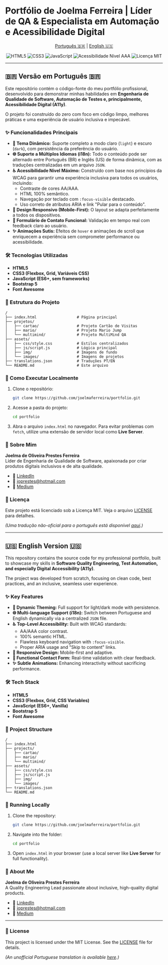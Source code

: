 # Portfólio de Joelma Ferreira | Líder de QA & Especialista em Automação e Acessibilidade Digital

<p align="center">
  <a href="#-versão-em-português-br">Português 🇧🇷</a> | 
  <a href="#-english-version-us">English 🇺🇸</a>
</p>


<p align="center">
  <img src="https://img.shields.io/badge/HTML5-%23E34F26.svg?style=for-the-badge&logo=html5&logoColor=white" alt="HTML5">
  <img src="https://img.shields.io/badge/CSS3-%231572B6.svg?style=for-the-badge&logo=css3&logoColor=white" alt="CSS3">
  <img src="https://img.shields.io/badge/JavaScript-%23F7DF1E.svg?style=for-the-badge&logo=javascript&logoColor=black" alt="JavaScript">
  <img src="https://img.shields.io/badge/Accessibility-WCAG%202.1%20AAA-blue.svg?style=for-the-badge" alt="Acessibilidade Nível AAA">
  <img src="https://img.shields.io/badge/License-MIT-green.svg?style=for-the-badge" alt="Licença MIT">
</p>


---

## 🇧🇷 Versão em Português 🇧🇷

Este repositório contém o código-fonte do meu portfólio profissional, desenvolvido para demonstrar minhas habilidades em **Engenharia de Qualidade de Software, Automação de Testes e, principalmente, Acessibilidade Digital (A11y)**.

O projeto foi construído do zero com foco em código limpo, melhores práticas e uma experiência de usuário inclusiva e impecável.

### ✨ Funcionalidades Principais

* **🎨 Tema Dinâmico:** Suporte completo a modo claro (`light`) e escuro (`dark`), com persistência da preferência do usuário.
* **🌐 Suporte a Múltiplos Idiomas (i18n):** Todo o conteúdo pode ser alternado entre Português (BR) e Inglês (US) de forma dinâmica, com as traduções centralizadas em um arquivo `JSON`.
* **♿ Acessibilidade Nível Máximo:** Construído com base nos princípios da WCAG para garantir uma experiência inclusiva para todos os usuários, incluindo:
  * Contraste de cores AA/AAA.
  * HTML 100% semântico.
  * Navegação por teclado com `:focus-visible` destacado.
  * Uso correto de atributos ARIA e link "Pular para o conteúdo".
* **📱 Design Responsivo (Mobile-First):** O layout se adapta perfeitamente a todos os dispositivos.
* **📝 Formulário de Contato Funcional:** Validação em tempo real com feedback claro ao usuário.
* **✨ Animações Sutis:** Efeitos de `hover` e animações de scroll que enriquecem a experiência sem comprometer performance ou acessibilidade.

### 🛠️ Tecnologias Utilizadas

* **HTML5**
* **CSS3 (Flexbox, Grid, Variáveis CSS)**
* **JavaScript (ES6+, sem frameworks)**
* **Bootstrap 5**
* **Font Awesome**

### 📂 Estrutura do Projeto

```
/
├── index.html                  # Página principal
├── projetos/
│   ├── cartao/                 # Projeto Cartão de Visitas
│   ├── mario/                  # Projeto Mario Jump
│   └── multimind/              # Projeto MultiMind QA
├── assets/
│   ├── css/style.css           # Estilos centralizados
│   ├── js/script.js            # Lógica principal
│   ├── img/                    # Imagens de fundo
│   └── images/                 # Imagens de projetos
├── translations.json           # Traduções PT/EN
└── README.md                   # Este arquivo
```

### 🚀 Como Executar Localmente

1. Clone o repositório:
    ```bash
    git clone https://github.com/joelmaferreira/portfolio.git
    ```
2. Acesse a pasta do projeto:
    ```bash
    cd portfolio
    ```
3. Abra o arquivo `index.html` no navegador. Para evitar problemas com `fetch`, utilize uma extensão de servidor local como **Live Server**.

### 🙋 Sobre Mim

**Joelma de Oliveira Prestes Ferreira**  
Líder de Engenharia de Qualidade de Software, apaixonada por criar produtos digitais inclusivos e de alta qualidade.

* 🔗 [LinkedIn](https://www.linkedin.com/in/joprestes84/)
* 📧 joprestes@hotmail.com
* 🔗 [Medium](https://medium.com/@joprestes)

### 📄 Licença

Este projeto está licenciado sob a Licença MIT. Veja o arquivo [LICENSE](LICENSE) para detalhes.

*(Uma tradução não-oficial para o português está disponível [aqui](LICENSE.pt-BR.md).)*

---

## 🇺🇸 English Version 🇺🇸

This repository contains the source code for my professional portfolio, built to showcase my skills in **Software Quality Engineering, Test Automation, and especially Digital Accessibility (A11y)**.

The project was developed from scratch, focusing on clean code, best practices, and an inclusive, seamless user experience.

### ✨ Key Features

* **🎨 Dynamic Theming:** Full support for light/dark mode with persistence.
* **🌐 Multi-language Support (i18n):** Switch between Portuguese and English dynamically via a centralized `JSON` file.
* **♿ Top-Level Accessibility:** Built with WCAG standards:
  * AA/AAA color contrast.
  * 100% semantic HTML.
  * Flawless keyboard navigation with `:focus-visible`.
  * Proper ARIA usage and "Skip to content" links.
* **📱 Responsive Design:** Mobile-first and adaptive.
* **📝 Functional Contact Form:** Real-time validation with clear feedback.
* **✨ Subtle Animations:** Enhancing interactivity without sacrificing performance.

### 🛠️ Tech Stack

* **HTML5**
* **CSS3 (Flexbox, Grid, CSS Variables)**
* **JavaScript (ES6+, Vanilla)**
* **Bootstrap 5**
* **Font Awesome**

### 📂 Project Structure

```
/
├── index.html
├── projects/
│   ├── cartao/
│   ├── mario/
│   └── multimind/
├── assets/
│   ├── css/style.css
│   ├── js/script.js
│   ├── img/
│   └── images/
├── translations.json
└── README.md
```

### 🚀 Running Locally

1. Clone the repository:
    ```bash
    git clone https://github.com/joelmaferreira/portfolio.git
    ```
2. Navigate into the folder:
    ```bash
    cd portfolio
    ```
3. Open `index.html` in your browser (use a local server like **Live Server** for full functionality).

### 🙋 About Me

**Joelma de Oliveira Prestes Ferreira**  
A Quality Engineering Lead passionate about inclusive, high-quality digital products.

* 🔗 [LinkedIn](https://www.linkedin.com/in/joprestes84/)
* 📧 joprestes@hotmail.com
* 🔗 [Medium](https://medium.com/@joprestes)

---
### 📄 License

This project is licensed under the MIT License. See the [LICENSE](LICENSE) file for details.

*(An unofficial Portuguese translation is available [here](LICENSE.pt-BR.md).)*
